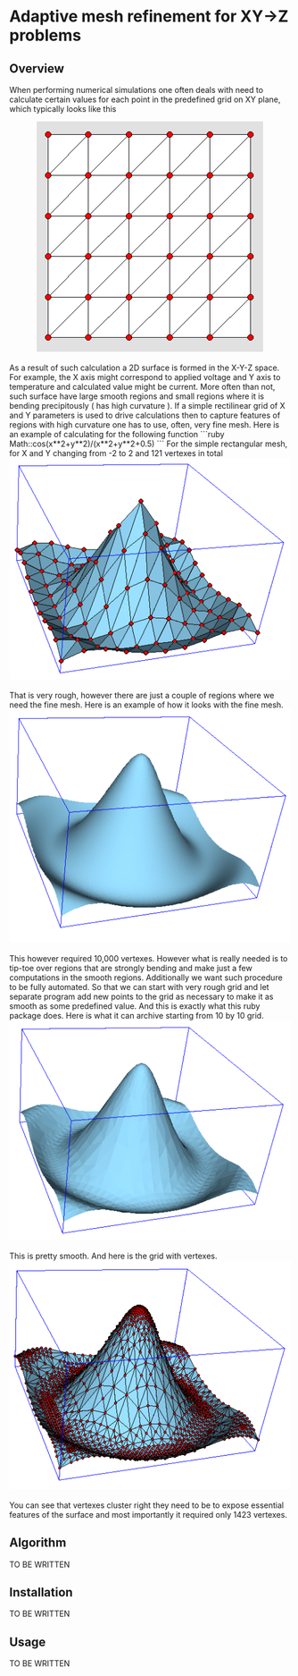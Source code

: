 Adaptive mesh refinement for XY->Z problems
=========================================

Overview
--------

When performing numerical simulations one often deals with need to calculate certain
values for each point in the predefined grid on XY plane, which typically looks like 
this 
<br/>
<center>
<img src="images/basic_grid.gif"/>
</center>
<br/>
As a result of such
calculation a 2D surface is formed in the X-Y-Z space. For example, the X axis might
correspond to applied voltage and Y axis to temperature and calculated value might be
current. More often than not, such surface have large smooth regions and small regions
where it is bending precipitously ( has high curvature ). If a simple rectilinear
grid of X and Y parameters is used to drive calculations then to capture features of
regions with high curvature one has to use, often, very fine mesh. Here is an example of
calculating for the following function
```ruby
Math::cos(x**2+y**2)/(x**2+y**2+0.5)
```
For the simple rectangular mesh, for X and Y changing from -2 to 2 and 121 vertexes 
in total
<br/>
<center>
<img src="images/rough_surface.gif"/>
</center>
<br/>
That is very rough, however there are just a couple of regions where we need the fine 
mesh. Here is an example of how it looks with the fine mesh.
<br/>
<center>
<img src="images/fine_surface.gif"/>
</center>
<br/>
This however required 10,000 vertexes.
However what is
really needed is to tip-toe over regions that are strongly bending and make just a
few computations in the smooth regions. Additionally we want such procedure to be
fully automated. So that we can start with very rough grid and let separate program
add new points to the grid as necessary to make it as smooth as some predefined value.
And this is exactly what this ruby package does. Here is what it can archive starting 
from 10 by 10 grid.
<br/>
<center>
<img src="images/refined_surface.gif"/>
</center>
<br/>
This is pretty smooth. And here is the grid with vertexes.
<br/>
<center>
<img src="images/refined_surface_and_grid.gif"/>
</center>
<br/>
You can see that vertexes cluster right they need to be to expose essential features 
of the surface and most importantly it required only 1423 vertexes. 

Algorithm
---------

TO BE WRITTEN

Installation
------------

TO BE WRITTEN

Usage
-----

TO BE WRITTEN
